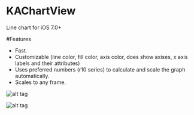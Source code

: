 KAChartView
===========

Line chart for iOS 7.0+

#Features

- Fast.
- Customizable (line color, fill color, axis color, does show axises, x axis labels and their attributes)
- Uses preferred numbers (r10 series) to calculate and scale the graph automatically.
- Scales to any frame.


![alt tag](https://raw.github.com/Pearapps/KAChartView/master/chart.png)

![alt tag](https://raw.github.com/Pearapps/KAChartView/master/chart1.png)


